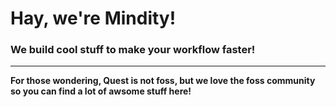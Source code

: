 # Hay, we're Mindity!
### We build cool stuff to make your workflow faster!
<hr>
<b>For those wondering, Quest is not foss, but we love the foss community so you can find a lot of awsome stuff here!</b>
